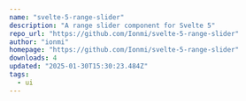 ```yaml
---
name: "svelte-5-range-slider"
description: "A range slider component for Svelte 5"
repo_url: "https://github.com/Ionmi/svelte-5-range-slider"
author: "ionmi"
homepage: "https://github.com/Ionmi/svelte-5-range-slider"
downloads: 4
updated: "2025-01-30T15:30:23.484Z"
tags: 
  - ui
---
```

